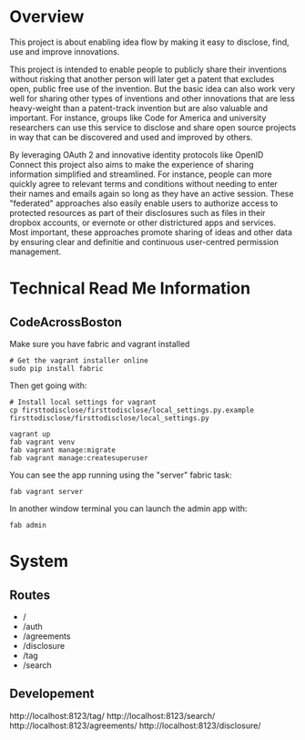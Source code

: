 # Overview

This project is about enabling idea flow by making it easy to disclose, find, use and improve innovations.  

This project is intended to enable people to publicly share their inventions without risking that another person will later get a patent that excludes open, public free use of the invention.  But the basic idea can also work very well for sharing other types of inventions and other innovations that are less heavy-weight than a patent-track invention but are also valuable and important.  For instance, groups like Code for America and university researchers can use this service to disclose and share open source projects in  way that can be discovered and used and improved by others.  

By leveraging OAuth 2 and innovative identity protocols like OpenID Connect this project also aims to make the experience of sharing information simplified and streamlined.  For instance, people can more quickly agree to relevant terms and conditions without needing to enter their names and emails again so long as they have an active session.  These "federated" approaches also easily enable users to authorize access to protected resources as part of their disclosures such as files in their dropbox accounts, or evernote or other districtured apps and services.  Most important, these approaches promote sharing of ideas and other data by ensuring clear and definitie and continuous user-centred permission management.  


# Technical Read Me Information

## CodeAcrossBoston

Make sure you have fabric and vagrant installed

```
# Get the vagrant installer online
sudo pip install fabric
```

Then get going with:

```
# Install local settings for vagrant
cp firsttodisclose/firsttodisclose/local_settings.py.example firsttodisclose/firsttodisclose/local_settings.py

vagrant up
fab vagrant venv
fab vagrant manage:migrate
fab vagrant manage:createsuperuser
```

You can see the app running using the "server" fabric task:

```
fab vagrant server
```

In another window terminal you can launch the admin app with:

```
fab admin
```

# System 

## Routes 

- / 
- /auth
- /agreements
- /disclosure 
- /tag
- /search

## Developement 

http://localhost:8123/tag/
http://localhost:8123/search/
http://localhost:8123/agreements/
http://localhost:8123/disclosure/
